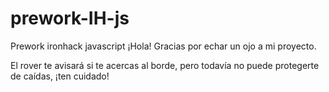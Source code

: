 # prework-IH-js
Prework ironhack javascript
¡Hola! Gracias por echar un ojo a mi proyecto.

El rover te avisará si te acercas al borde, pero todavía no puede protegerte de caídas, ¡ten cuidado!
